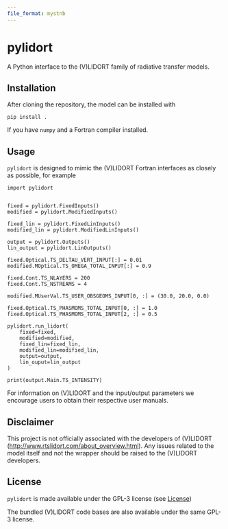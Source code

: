 ```yaml
---
file_format: mystnb
---
```


# pylidort
A Python interface to the (V)LIDORT family of radiative transfer models.

## Installation
After cloning the repository, the model can be installed with

```
pip install .
```

If you have `numpy` and a Fortran compiler installed.

## Usage
`pylidort` is designed to mimic the (V)LIDORT Fortran interfaces as closely as possible, for example

```{code-cell}
import pylidort


fixed = pylidort.FixedInputs()
modified = pylidort.ModifiedInputs()

fixed_lin = pylidort.FixedLinInputs()
modified_lin = pylidort.ModifiedLinInputs()

output = pylidort.Outputs()
lin_output = pylidort.LinOutputs()

fixed.Optical.TS_DELTAU_VERT_INPUT[:] = 0.01
modified.MOptical.TS_OMEGA_TOTAL_INPUT[:] = 0.9

fixed.Cont.TS_NLAYERS = 200
fixed.Cont.TS_NSTREAMS = 4

modified.MUserVal.TS_USER_OBSGEOMS_INPUT[0, :] = (30.0, 20.0, 0.0)

fixed.Optical.TS_PHASMOMS_TOTAL_INPUT[0, :] = 1.0
fixed.Optical.TS_PHASMOMS_TOTAL_INPUT[2, :] = 0.5

pylidort.run_lidort(
    fixed=fixed,
    modified=modified,
    fixed_lin=fixed_lin,
    modified_lin=modified_lin,
    output=output,
    lin_ouput=lin_output
)

print(output.Main.TS_INTENSITY)
```

For information on (V)LIDORT and the input/output parameters we encourage users to obtain their respective user manuals.


## Disclaimer
This project is not officially associated with the developers of (V)LIDORT (http://www.rtslidort.com/about_overview.html).
Any issues related to the model itself and not the wrapper should be raised to the (V)LIDORT developers.

## License
`pylidort` is made available under the GPL-3 license (see [License](https://github.com/usask-arg/sasktran2/blob/main/license.txt))

The bundled (V)LIDORT code bases are also available under the same GPL-3 license.
